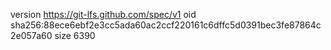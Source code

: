 version https://git-lfs.github.com/spec/v1
oid sha256:88ece6ebf2e3cc5ada60ac2ccf220161c6dffc5d0391bec3fe87864c2e057a60
size 6390
